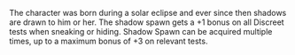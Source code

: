 The character was born during a solar eclipse and ever since then shadows are drawn to him or her. The shadow spawn gets a +1 bonus on all Discreet tests when sneaking or hiding. Shadow Spawn can be acquired multiple times, up to a maximum bonus of +3 on relevant tests.